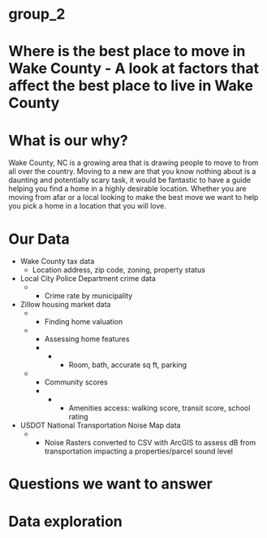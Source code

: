# group_2
# Where is the best place to move in Wake County - A look at factors that affect the best place to live in Wake County

# What is our why?
Wake County, NC is a growing area that is drawing people to move to from all over the country. Moving to a new are that you know nothing about is a daunting and potentially scary task, it would be fantastic to have a guide helping you find a home in a highly desirable location. Whether you are moving from afar or a local looking to make the best move we want to help you pick a home in a location that you will love.

# Our Data
* Wake County tax data
  * Location address, zip code, zoning, property status
* Local City Police Department crime data
  * * Crime rate by municipality
* Zillow housing market data
  * * Finding home valuation
  * * Assessing home features
    * * * Room, bath, accurate sq ft, parking
  * * Community scores
    * * * Amenities access: walking score, transit score, school rating 
* USDOT National Transportation Noise Map data
  * * Noise Rasters converted to CSV with ArcGIS to assess dB from transportation impacting a properties/parcel sound level

# Questions we want to answer

# Data exploration
